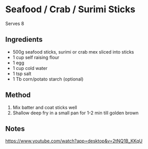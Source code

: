 # Seafood / Crab / Surimi Sticks

Serves 8

## Ingredients

* 500g seafood sticks, surimi or crab mex sliced into sticks
* 1 cup self raising flour
* 1 egg
* 1 cup cold water
* 1 tsp salt
* 1 Tb corn/potato starch (optional)

## Method

1. Mix batter and coat sticks well
2. Shallow deep fry in a small pan for 1-2 min till golden brown

## Notes

https://www.youtube.com/watch?app=desktop&v=2tNQ1B_KKqU
